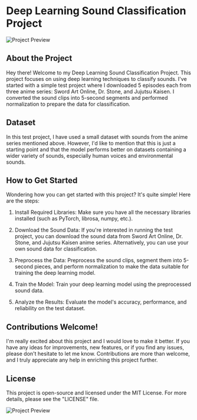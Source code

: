 # Deep Learning Sound Classification Project

![Project Preview](https://media.tenor.com/6Gr-6QEvE7EAAAAd/school-live-cute.gif)

## About the Project

Hey there! Welcome to my Deep Learning Sound Classification Project. This project focuses on using deep learning techniques to classify sounds. I've started with a simple test project where I downloaded 5 episodes each from three anime series: Sword Art Online, Dr. Stone, and Jujutsu Kaisen. I converted the sound clips into 5-second segments and performed normalization to prepare the data for classification.

## Dataset

In this test project, I have used a small dataset with sounds from the anime series mentioned above. However, I'd like to mention that this is just a starting point and that the model performs better on datasets containing a wider variety of sounds, especially human voices and environmental sounds.

## How to Get Started

Wondering how you can get started with this project? It's quite simple! Here are the steps:

1. Install Required Libraries: Make sure you have all the necessary libraries installed (such as PyTorch, librosa, numpy, etc.).

2. Download the Sound Data: If you're interested in running the test project, you can download the sound data from Sword Art Online, Dr. Stone, and Jujutsu Kaisen anime series. Alternatively, you can use your own sound data for classification.

3. Preprocess the Data: Preprocess the sound clips, segment them into 5-second pieces, and perform normalization to make the data suitable for training the deep learning model.

4. Train the Model: Train your deep learning model using the preprocessed sound data.

5. Analyze the Results: Evaluate the model's accuracy, performance, and reliability on the test dataset.

## Contributions Welcome!

I'm really excited about this project and I would love to make it better. If you have any ideas for improvements, new features, or if you find any issues, please don't hesitate to let me know. Contributions are more than welcome, and I truly appreciate any help in enriching this project further.


## License
This project is open-source and licensed under the MIT License. For more details, please see the "LICENSE" file.

![Project Preview](https://media.tenor.com/_Mms1SK44IcAAAAC/sword-art.gif)
